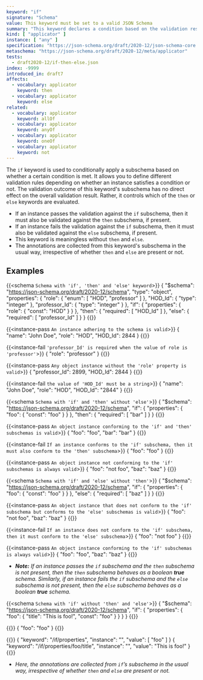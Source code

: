 ```yaml
---
keyword: "if"
signature: "Schema"
value: This keyword must be set to a valid JSON Schema
summary: "This keyword declares a condition based on the validation result of the given schema."
kind: [ "applicator" ]
instance: [ "any" ]
specification: "https://json-schema.org/draft/2020-12/json-schema-core.html#section-10.2.2.1"
metaschema: "https://json-schema.org/draft/2020-12/meta/applicator"
tests:
  - draft2020-12/if-then-else.json
index: -9999
introduced_in: draft7
affects:
  - vocabulary: applicator
    keyword: then
  - vocabulary: applicator
    keyword: else
related:
  - vocabulary: applicator
    keyword: allOf
  - vocabulary: applicator
    keyword: anyOf
  - vocabulary: applicator
    keyword: oneOf
  - vocabulary: applicator
    keyword: not
---
```


The `if` keyword is used to conditionally apply a subschema based on whether a certain condition is met. It allows you to define different validation rules depending on whether an instance satisfies a condition or not. The validation outcome of this keyword's subschema has no direct effect on the overall validation result. Rather, it controls which of the `then` or `else` keywords are evaluated.

* If an instance passes the validation against the `if` subschema, then it must also be validated against the `then` subschema, if present.
* If an instance fails the validation against the `if` subschema, then it must also be validated against the `else` subschema, if present.
* This keyword is meaningless without `then` and `else`.
* The annotations are collected from this keyword's subschema in the usual way, irrespective of whether `then` and `else` are present or not.

## Examples

{{<schema `Schema with 'if', 'then' and 'else' keyword`>}}
{
  "$schema": "https://json-schema.org/draft/2020-12/schema",
  "type": "object",
  "properties": {
    "role": { "enum": [ "HOD", "professor" ] },
    "HOD_Id": { "type": "integer" },
    "professor_Id": { "type": "integer" }
  },
  "if": {
    "properties":
      { "role": { "const": "HOD" }
    }
  },
  "then": { "required": [ "HOD_Id" ] },
  "else": { "required": [ "professor_Id" ] }
}
{{</schema>}}

{{<instance-pass `An instance adhering to the schema is valid`>}}
{ "name": "John Doe", "role": "HOD", "HOD_Id": 2844 }
{{</instance-pass>}}

{{<instance-fail `'professor_Id' is required when the value of role is 'professor'`>}}
{ "role": "professor" }
{{</instance-fail>}}

{{<instance-pass `Any object instance without the 'role' property is valid`>}}
{ "professor_Id": 2899, "HOD_Id": 2844 }
{{</instance-pass>}}

{{<instance-fail `the value of 'HOD_Id' must be a string`>}}
{ "name": "John Doe", "role": "HOD", "HOD_Id": "2844" }
{{</instance-fail>}}

{{<schema `Schema with 'if' and 'then' without 'else'`>}}
{
  "$schema": "https://json-schema.org/draft/2020-12/schema",
  "if": {
    "properties":
      { "foo": { "const": "foo" }
    }
  },
  "then": { "required": [ "bar" ] }
}
{{</schema>}}

{{<instance-pass `An object instance conforming to the 'if' and 'then' subschemas is valid`>}}
{ "foo": "foo", "bar": "bar" }
{{</instance-pass>}}

{{<instance-fail `If an instance conforms to the 'if' subschema, then it must also conform to the 'then' subschema`>}}
{ "foo": "foo" }
{{</instance-fail>}}

{{<instance-pass `An object instance not conforming to the 'if' subschemas is always valid`>}}
{ "foo": "not foo", "baz": "baz" }
{{</instance-pass>}}

{{<schema `Schema with 'if' and 'else' without 'then'`>}}
{
  "$schema": "https://json-schema.org/draft/2020-12/schema",
  "if": {
    "properties":
      { "foo": { "const": "foo" }
    }
  },
  "else": { "required": [ "baz" ] }
}
{{</schema>}}

{{<instance-pass `An object instance that does not conform to the 'if' subschema but conforms to the 'else' subschemas is valid`>}}
{ "foo": "not foo", "baz": "baz" }
{{</instance-pass>}}

{{<instance-fail `If an instance does not conform to the 'if' subschema, then it must conform to the 'else' subschema`>}}
{ "foo": "not foo" }
{{</instance-fail>}}

{{<instance-pass `An object instance conforming to the 'if' subschemas is always valid`>}}
{ "foo": "foo", "baz": "baz" }
{{</instance-pass>}}
- _**Note:** If an instance passes the `if` subschema and the `then` subschema is not present, then the `then` subschema behaves as a boolean __true__ schema. Similarly, if an instance fails the `if` subschema and the `else` subschema is not present, then the `else` subschema behaves as a boolean __true__ schema._

{{<schema `Schema with 'if' without 'then' and 'else'`>}}
{
  "$schema": "https://json-schema.org/draft/2020-12/schema",
  "if": {
    "properties": {
      "foo": {
        "title": "This is foo!",
        "const": "foo"
      }
    }
  }
}
{{</schema>}}

{{<instance-pass>}}
{ "foo": "foo" }
{{</instance-pass>}}

{{<instance-annotation>}}
{ "keyword": "/if/properties", "instance": "", "value": [ "foo" ] }
{ "keyword": "/if/properties/foo/title", "instance": "", "value": "This is foo!" }
{{</instance-annotation>}}
* _Here, the annotations are collected from `if`’s subschema in the usual way, irrespective of whether `then` and `else` are present or not._
